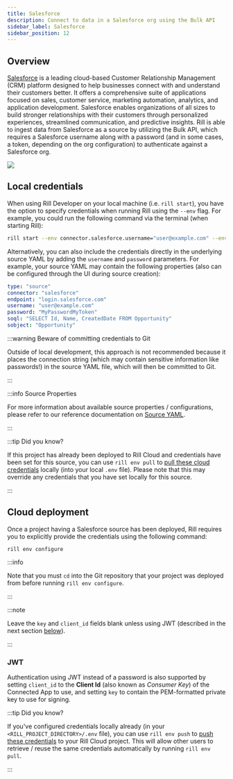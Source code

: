 ```yaml
---
title: Salesforce
description: Connect to data in a Salesforce org using the Bulk API
sidebar_label: Salesforce
sidebar_position: 12
---
```


<!-- WARNING: There are links to this page in source code. If you move it, find and replace the links and consider adding a redirect in docusaurus.config.js. -->

## Overview

[Salesforce](https://www.salesforce.com/) is a leading cloud-based Customer Relationship Management (CRM) platform designed to help businesses connect with and understand their customers better. It offers a comprehensive suite of applications focused on sales, customer service, marketing automation, analytics, and application development. Salesforce enables organizations of all sizes to build stronger relationships with their customers through personalized experiences, streamlined communication, and predictive insights. Rill is able to ingest data from Salesforce as a source by utilizing the Bulk API, which requires a Salesforce username along with a password (and in some cases, a token, depending on the org configuration) to authenticate against a Salesforce org.

<img src = '/img/reference/connectors/salesforce/salesforce.png' class='centered' />
<br />

## Local credentials

When using Rill Developer on your local machine (i.e. `rill start`), you have the option to specify credentials when running Rill using the `--env` flag. For example, you could run the following command via the terminal (when starting Rill):
```bash
rill start --env connector.salesforce.username="user@example.com" --env connector.salesforce.password="MyPasswordMyToken"
```

Alternatively, you can also include the credentials directly in the underlying source YAML by adding the `username` and `password` parameters. For example, your source YAML may contain the following properties (also can be configured through the UI during source creation):
```yaml
type: "source"
connector: "salesforce"
endpoint: "login.salesforce.com"
username: "user@example.com"
password: "MyPasswordMyToken"
soql: "SELECT Id, Name, CreatedDate FROM Opportunity"
sobject: "Opportunity"
```

:::warning Beware of committing credentials to Git

Outside of local development, this approach is not recommended because it places the connection string (which may contain sensitive information like passwords!) in the source YAML file, which will then be committed to Git.

:::

:::info Source Properties

For more information about available source properties / configurations, please refer to our reference documentation on [Source YAML](../../reference/project-files/index.md).

:::

:::tip Did you know?

If this project has already been deployed to Rill Cloud and credentials have been set for this source, you can use `rill env pull` to [pull these cloud credentials](/ingest-sources/credentials/credentials.md#rill-env-pull) locally (into your local `.env` file). Please note that this may override any credentials that you have set locally for this source.

:::

## Cloud deployment

Once a project having a Salesforce source has been deployed, Rill requires you to explicitly provide the credentials using the following command:

```
rill env configure
```


:::info

Note that you must `cd` into the Git repository that your project was deployed from before running `rill env configure`.

:::

:::note

Leave the `key` and `client_id` fields blank unless using JWT (described in the next section [below](#jwt)).

:::

### JWT

Authentication using JWT instead of a password is also supported by setting
`client_id` to the **Client Id** (also known as _Consumer Key_) of the Connected App
to use, and setting `key` to contain the PEM-formatted private key to use for
signing.

:::tip Did you know?

If you've configured credentials locally already (in your `<RILL_PROJECT_DIRECTORY>/.env` file), you can use `rill env push` to [push these credentials](/ingest-sources/credentials/credentials.md#rill-env-push) to your Rill Cloud project. This will allow other users to retrieve / reuse the same credentials automatically by running `rill env pull`.

:::